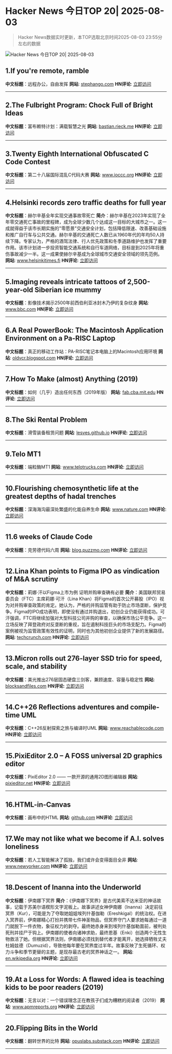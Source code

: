 # Hacker News 今日TOP 20| 2025-08-03

> Hacker News数据实时更新，本TOP选取北京时间2025-08-03 23:55分左右的数据

![Hacker News 今日TOP 20| 2025-08-03](https://img.chuhaix.com/2024/0910_imageFile-1665440404179-628424718_1725901191.png)

## 1.If you're remote, ramble
**中文标题**：远程办公，自由发挥
**网站**:  <a href='https://stephango.com/ramblings' target='_blank' rel='nofollow'>stephango.com</a>
**HN评论**:  <a href='https://news.ycombinator.com/item?id=44775563&utm_source=www.chuhaix.com' target='_blank' rel='nofollow'>立即访问</a>

---

## 2.The Fulbright Program: Chock Full of Bright Ideas
**中文标题**：富布赖特计划：满载智慧之光
**网站**:  <a href='https://bastian.rieck.me/blog/2025/fulbright/' target='_blank' rel='nofollow'>bastian.rieck.me</a>
**HN评论**:  <a href='https://news.ycombinator.com/item?id=44776434&utm_source=www.chuhaix.com' target='_blank' rel='nofollow'>立即访问</a>

---

## 3.Twenty Eighth International Obfuscated C Code Contest
**中文标题**：第二十八届国际混乱C代码大赛
**网站**:  <a href='https://www.ioccc.org/2024/index.html' target='_blank' rel='nofollow'>www.ioccc.org</a>
**HN评论**:  <a href='https://news.ycombinator.com/item?id=44774104&utm_source=www.chuhaix.com' target='_blank' rel='nofollow'>立即访问</a>

---

## 4.Helsinki records zero traffic deaths for full year
**中文标题**：赫尔辛基全年实现交通事故零死亡
**简介**：赫尔辛基在2023年实现了全年零交通死亡事故的里程碑，成为全球少数几个达成这一目标的大城市之一。这一成就得益于该市长期实施的"零愿景"交通安全计划，包括降低限速、改善基础设施和推广自行车与公共交通。赫尔辛基的交通死亡人数已从1960年代的年均50人持续下降。专家认为，严格的酒驾法律、行人优先政策和冬季道路维护也发挥了重要作用。该市计划进一步投资智能交通系统和自行车道网络，目标是到2025年将重伤事故减少一半。这一成果使赫尔辛基成为全球城市交通安全领域的领先范例。
**网站**:  <a href='https://www.helsinkitimes.fi/finland/finland-news/domestic/27539-helsinki-records-zero-traffic-deaths-for-full-year.html' target='_blank' rel='nofollow'>www.helsinkitimes.fi</a>
**HN评论**:  <a href='https://news.ycombinator.com/item?id=44736025&utm_source=www.chuhaix.com' target='_blank' rel='nofollow'>立即访问</a>

---

## 5.Imaging reveals intricate tattoos of 2,500-year-old Siberian ice mummy
**中文标题**：影像技术揭示2500年前西伯利亚冰封木乃伊的复杂纹身
**网站**:  <a href='https://www.bbc.com/news/articles/c4gzx0zm68vo' target='_blank' rel='nofollow'>www.bbc.com</a>
**HN评论**:  <a href='https://news.ycombinator.com/item?id=44745441&utm_source=www.chuhaix.com' target='_blank' rel='nofollow'>立即访问</a>

---

## 6.A Real PowerBook: The Macintosh Application Environment on a Pa-RISC Laptop
**中文标题**：真正的移动工作站：PA-RISC笔记本电脑上的Macintosh应用环境
**网站**:  <a href='http://oldvcr.blogspot.com/2025/08/a-real-powerbook-macintosh-application.html' target='_blank' rel='nofollow'>oldvcr.blogspot.com</a>
**HN评论**:  <a href='https://news.ycombinator.com/item?id=44774567&utm_source=www.chuhaix.com' target='_blank' rel='nofollow'>立即访问</a>

---

## 7.How To Make (almost) Anything (2019)
**中文标题**：如何（几乎）造出任何东西（2019年版）
**网站**:  <a href='https://fab.cba.mit.edu/classes/863.19/CBA/people/dsculley/index.html' target='_blank' rel='nofollow'>fab.cba.mit.edu</a>
**HN评论**:  <a href='https://news.ycombinator.com/item?id=44775830&utm_source=www.chuhaix.com' target='_blank' rel='nofollow'>立即访问</a>

---

## 8.The Ski Rental Problem
**中文标题**：滑雪装备租赁问题
**网站**:  <a href='https://lesves.github.io/articles/ski-rental/' target='_blank' rel='nofollow'>lesves.github.io</a>
**HN评论**:  <a href='https://news.ycombinator.com/item?id=44740325&utm_source=www.chuhaix.com' target='_blank' rel='nofollow'>立即访问</a>

---

## 9.Telo MT1
**中文标题**：端粒酶MT1
**网站**:  <a href='https://www.telotrucks.com/' target='_blank' rel='nofollow'>www.telotrucks.com</a>
**HN评论**:  <a href='https://news.ycombinator.com/item?id=44769039&utm_source=www.chuhaix.com' target='_blank' rel='nofollow'>立即访问</a>

---

## 10.Flourishing chemosynthetic life at the greatest depths of hadal trenches
**中文标题**：深海海沟最深处繁盛的化能自养生命
**网站**:  <a href='https://www.nature.com/articles/s41586-025-09317-z' target='_blank' rel='nofollow'>www.nature.com</a>
**HN评论**:  <a href='https://news.ycombinator.com/item?id=44737738&utm_source=www.chuhaix.com' target='_blank' rel='nofollow'>立即访问</a>

---

## 11.6 weeks of Claude Code
**中文标题**：克劳德代码六周
**网站**:  <a href='https://blog.puzzmo.com/posts/2025/07/30/six-weeks-of-claude-code/' target='_blank' rel='nofollow'>blog.puzzmo.com</a>
**HN评论**:  <a href='https://news.ycombinator.com/item?id=44746621&utm_source=www.chuhaix.com' target='_blank' rel='nofollow'>立即访问</a>

---

## 12.Lina Khan points to Figma IPO as vindication of M&A scrutiny
**中文标题**：莉娜·汗以Figma上市为例 证明并购审查确有必要
**简介**：美国联邦贸易委员会（FTC）主席莉娜·可汗（Lina Khan）将Figma的首次公开募股（IPO）视为对并购审查政策的肯定。她认为，严格的并购监管有助于防止市场垄断，保护竞争。Figma的IPO成功表明，即使没有通过并购退出，初创企业仍能获得成功。可汗强调，FTC将继续加强对大型科技公司并购的审查，以确保市场公平竞争。这一立场反映了拜登政府对反垄断的重视，旨在遏制科技巨头的市场支配力。Figma的案例被视为监管政策有效性的证明，同时也为其他初创企业提供了新的发展路径。
**网站**:  <a href='https://techcrunch.com/2025/08/02/lina-khan-points-to-figma-ipo-as-vindication-for-ma-scrutiny/' target='_blank' rel='nofollow'>techcrunch.com</a>
**HN评论**:  <a href='https://news.ycombinator.com/item?id=44771808&utm_source=www.chuhaix.com' target='_blank' rel='nofollow'>立即访问</a>

---

## 13.Micron rolls out 276-layer SSD trio for speed, scale, and stability
**中文标题**：美光推出276层固态硬盘三剑客，兼顾速度、容量与稳定性
**网站**:  <a href='https://blocksandfiles.com/2025/07/30/micron-three-276-layer-ssds/' target='_blank' rel='nofollow'>blocksandfiles.com</a>
**HN评论**:  <a href='https://news.ycombinator.com/item?id=44739944&utm_source=www.chuhaix.com' target='_blank' rel='nofollow'>立即访问</a>

---

## 14.C++26 Reflections adventures and compile-time UML
**中文标题**：C++26反射探索之旅与编译时UML
**网站**:  <a href='https://www.reachablecode.com/2025/07/31/c26-reflections-adventures-compile-time-uml/' target='_blank' rel='nofollow'>www.reachablecode.com</a>
**HN评论**:  <a href='https://news.ycombinator.com/item?id=44772917&utm_source=www.chuhaix.com' target='_blank' rel='nofollow'>立即访问</a>

---

## 15.PixiEditor 2.0 – A FOSS universal 2D graphics editor
**中文标题**：PixiEditor 2.0 —— 一款开源的通用2D图形编辑器
**网站**:  <a href='https://pixieditor.net/blog/2025/07/30/20-release/' target='_blank' rel='nofollow'>pixieditor.net</a>
**HN评论**:  <a href='https://news.ycombinator.com/item?id=44746583&utm_source=www.chuhaix.com' target='_blank' rel='nofollow'>立即访问</a>

---

## 16.HTML-in-Canvas
**中文标题**：画布中的HTML
**网站**:  <a href='https://github.com/WICG/html-in-canvas' target='_blank' rel='nofollow'>github.com</a>
**HN评论**:  <a href='https://news.ycombinator.com/item?id=44772177&utm_source=www.chuhaix.com' target='_blank' rel='nofollow'>立即访问</a>

---

## 17.We may not like what we become if A.I. solves loneliness
**中文标题**：若人工智能解决了孤独，我们或许会变得面目全非
**网站**:  <a href='https://www.newyorker.com/magazine/2025/07/21/ai-is-about-to-solve-loneliness-thats-a-problem' target='_blank' rel='nofollow'>www.newyorker.com</a>
**HN评论**:  <a href='https://news.ycombinator.com/item?id=44766508&utm_source=www.chuhaix.com' target='_blank' rel='nofollow'>立即访问</a>

---

## 18.Descent of Inanna into the Underworld
**中文标题**：伊南娜下冥界
**简介**：《伊南娜下冥界》是古代美索不达米亚的神话故事，记载于苏美尔语楔形文字泥板上。故事讲述女神伊南娜（Inanna）决定前往冥界（Kur），可能是为了夺取她姐姐埃列什基伽勒（Ereshkigal）的统治权。在进入冥界前，伊南娜精心打扮并携带七件神圣物品，但冥界守门人要求她每通过一道门就脱下一件衣物，象征权力的剥夺。最终她赤身来到埃列什基伽勒面前，被判处死刑并挂尸于钩上。伊南娜的使者向诸神求助，最终恩基（Enki）创造两个无性生物救活了她。但根据冥界法则，伊南娜必须找到替代者才能离开，她选择牺牲丈夫杜姆兹德（Dumuzid），导致他每年要在冥界度过半年。故事反映了生死循环、权力斗争和季节更替的主题，是现存最古老的冥界神话之一。
**网站**:  <a href='https://en.wikipedia.org/wiki/Descent_of_Inanna_into_the_Underworld' target='_blank' rel='nofollow'>en.wikipedia.org</a>
**HN评论**:  <a href='https://news.ycombinator.com/item?id=44737296&utm_source=www.chuhaix.com' target='_blank' rel='nofollow'>立即访问</a>

---

## 19.At a Loss for Words: A flawed idea is teaching kids to be poor readers (2019)
**中文标题**：无言以对：一个错误理念正在教孩子们成为糟糕的阅读者（2019）
**网站**:  <a href='https://www.apmreports.org/episode/2019/08/22/whats-wrong-how-schools-teach-reading' target='_blank' rel='nofollow'>www.apmreports.org</a>
**HN评论**:  <a href='https://news.ycombinator.com/item?id=44766962&utm_source=www.chuhaix.com' target='_blank' rel='nofollow'>立即访问</a>

---

## 20.Flipping Bits in the World
**中文标题**：翻转世界的比特
**网站**:  <a href='https://opuslabs.substack.com/p/how-to-flip-bits-in-the-world' target='_blank' rel='nofollow'>opuslabs.substack.com</a>
**HN评论**:  <a href='https://news.ycombinator.com/item?id=44739813&utm_source=www.chuhaix.com' target='_blank' rel='nofollow'>立即访问</a>

---

